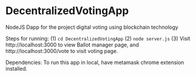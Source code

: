 # DecentralizedVotingApp
NodeJS Dapp for the project digital voting using blockchain technology

Steps for running:
(1) ``cd DecentralizedVotingApp``
(2) ``node server.js``
(3) Visit http://localhost:3000 to view Ballot manager page, and http://localhost:3000/vote to visit voting page.

Dependencies:
To run this app in local, have metamask chrome extension installed.
